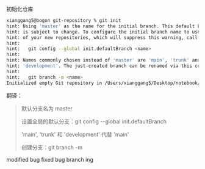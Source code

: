 初始化仓库

```bash
xianggang5@bogon git-repository % git init
hint: Using 'master' as the name for the initial branch. This default branch name
hint: is subject to change. To configure the initial branch name to use in all
hint: of your new repositories, which will suppress this warning, call:
hint: 
hint: 	git config --global init.defaultBranch <name>
hint: 
hint: Names commonly chosen instead of 'master' are 'main', 'trunk' and
hint: 'development'. The just-created branch can be renamed via this command:
hint: 
hint: 	git branch -m <name>
Initialized empty Git repository in /Users/xianggang5/Desktop/notebook/Git/git-repository/.git/
```

翻译：

>默认分支名为 master
>
>设置全局的默认分支：git config --global init.defaultBranch <name>
>
>'main', 'trunk' 和 'development' 代替 'main'
>
>创建分支：git branch -m <name>
>
>
modified
bug fixed
bug branch ing

